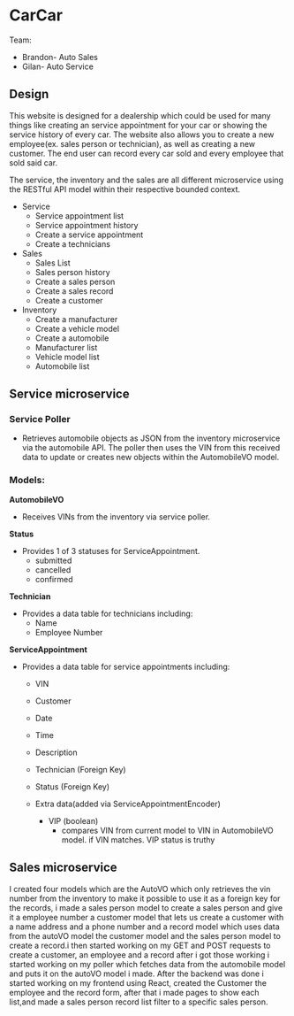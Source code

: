# CarCar

Team:

- Brandon- Auto Sales
- Gilan- Auto Service

## Design

This website is designed for a dealership which could be used for many things like creating an service appointment for your car or showing the service history of every car. The website also allows you to create a new employee(ex. sales person or technician), as well as creating a new customer. The end user can record every car sold and every employee that sold said car.

The service, the inventory and the sales are all different microservice using the RESTful API model within their respective bounded context.

- Service
  - Service appointment list
  - Service appointment history
  - Create a service appointment
  - Create a technicians
- Sales
  - Sales List
  - Sales person history
  - Create a sales person
  - Create a sales record
  - Create a customer
- Inventory
  - Create a manufacturer
  - Create a vehicle model
  - Create a automobile
  - Manufacturer list
  - Vehicle model list
  - Automobile list

## Service microservice

### Service Poller

- Retrieves automobile objects as JSON from the inventory microservice via the automobile API. The poller then uses the VIN from this received data to update or creates new objects within the AutomobileVO model.

### Models:

**AutomobileVO**

- Receives VINs from the inventory via service poller.

**Status**

- Provides 1 of 3 statuses for ServiceAppointment.
  - submitted
  - cancelled
  - confirmed

**Technician**

- Provides a data table for technicians including:
  - Name
  - Employee Number

**ServiceAppointment**

- Provides a data table for service appointments including:

  - VIN
  - Customer
  - Date
  - Time
  - Description
  - Technician (Foreign Key)
  - Status (Foreign Key)

  - Extra data(added via ServiceAppointmentEncoder)
    - VIP (boolean)
      - compares VIN from current model to VIN in AutomobileVO model.
        if VIN matches. VIP status is truthy

## Sales microservice

I created four models which are the AutoVO which only retrieves the vin number from the inventory to make it possible to use it as a foreign key for the records, i made a sales person model to create a sales person and give it a employee number a customer model that lets us create a customer with a name address and a phone number and a record model which uses data from the autoVO model the customer model and the sales person model to create a record.i then started working on my GET and POST requests to create a customer, an employee and a record after i got those working i started working on my poller which fetches data from the automobile model and puts it on the autoVO model i made. After the backend was done i started working on my frontend using React, created the Customer the employee and the record form, after that i made pages to show each list,and made a sales person record list filter to a specific sales person.
